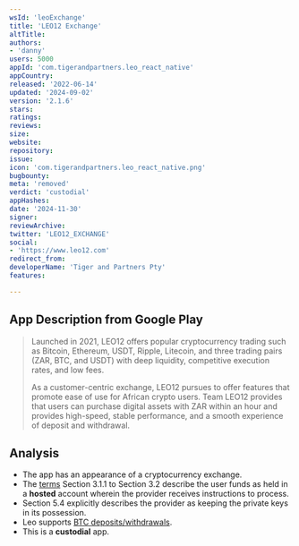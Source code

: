 ```yaml
---
wsId: 'leoExchange'
title: 'LEO12 Exchange'
altTitle: 
authors:
- 'danny'
users: 5000
appId: 'com.tigerandpartners.leo_react_native'
appCountry: 
released: '2022-06-14'
updated: '2024-09-02'
version: '2.1.6'
stars: 
ratings: 
reviews: 
size: 
website: 
repository: 
issue: 
icon: 'com.tigerandpartners.leo_react_native.png'
bugbounty: 
meta: 'removed'
verdict: 'custodial'
appHashes: 
date: '2024-11-30'
signer: 
reviewArchive: 
twitter: 'LEO12_EXCHANGE'
social:
- 'https://www.leo12.com'
redirect_from: 
developerName: 'Tiger and Partners Pty'
features: 

---
```


## App Description from Google Play

> Launched in 2021, LEO12 offers popular cryptocurrency trading such as Bitcoin, Ethereum, USDT, Ripple, Litecoin, and three trading pairs (ZAR, BTC, and USDT) with deep liquidity, competitive execution rates, and low fees.
>
> As a customer-centric exchange, LEO12 pursues to offer features that promote ease of use for African crypto users. Team LEO12 provides that users can purchase digital assets with ZAR within an hour and provides high-speed, stable performance, and a smooth experience of deposit and withdrawal.

## Analysis

- The app has an appearance of a cryptocurrency exchange.
- The [terms](https://www.leo12.com/terms) Section 3.1.1 to Section 3.2 describe the user funds as held in a **hosted** account wherein the provider receives instructions to process.
- Section 5.4 explicitly describes the provider as keeping the private keys in its possession.
- Leo supports [BTC deposits/withdrawals](https://www.leo12.com/faq).
- This is a **custodial** app.
